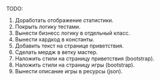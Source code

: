 TODO:
1. Доработать отображение статистики.
2. Покрыть логику тестами.
3. Вынести бизнесс логику в отдельный класс.
4. Вынести хардкод в константы.
5. Добавить текст на странице приветствия.
6. Сделать мердж в ветку мастер.
7. Наложить стили на страницу приветствия (bootstrap).
8. Наложить стили на страницу игры (bootstrap).
9. Вынести описание игры в ресурсы (json).